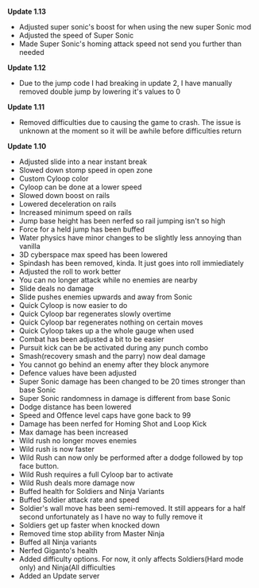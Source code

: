 **Update 1.13**
* Adjusted super sonic's boost for when using the new super Sonic mod
* Adjusted the speed of Super Sonic
* Made Super Sonic's homing attack speed not send you further than needed

**Update 1.12**
* Due to the jump code I had breaking in update 2, I have manually removed double jump by lowering it's values to 0

**Update 1.11**
* Removed difficulties due to causing the game to crash. The issue is unknown at the moment so it will be awhile before difficulties return

**Update 1.10**
* Adjusted slide into a near instant break
* Slowed down stomp speed in open zone
* Custom Cyloop color
* Cyloop can be done at a lower speed
* Slowed down boost on rails
* Lowered deceleration on rails
* Increased minimum speed on rails
* Jump base height has been nerfed so rail jumping isn't so high
* Force for a held jump has been buffed
* Water physics have minor changes to be slightly less annoying than vanilla
* 3D cyberspace max speed has been lowered
* Spindash has been removed, kinda. It just goes into roll immiediately
* Adjusted the roll to work better
* You can no longer attack while no enemies are nearby
* Slide deals no damage
* Slide pushes enemies upwards and away from Sonic
* Quick Cyloop is now easier to do
* Quick Cyloop bar regenerates slowly overtime
* Quick Cyloop bar regenerates nothing on certain moves
* Quick Cyloop takes up a the whole gauge when used
* Combat has been adjusted a bit to be easier
* Pursuit kick can be be activated during any punch combo
* Smash(recovery smash and the parry) now deal damage
* You cannot go behind an enemy after they block anymore
* Defence values have been adjusted
* Super Sonic damage has been changed to be 20 times stronger than base Sonic
* Super Sonic randomness in damage is different from base Sonic
* Dodge distance has been lowered
* Speed and Offence level caps have gone back to 99
* Damage has been nerfed for Homing Shot and Loop Kick
* Max damage has been increased
* Wild rush no longer moves enemies
* Wild rush is now faster
* Wild Rush can now only be performed after a dodge followed by top face button.
* Wild Rush requires a full Cyloop bar to activate
* Wild Rush deals more damage now
* Buffed health for Soldiers and Ninja Variants
* Buffed Soldier attack rate and speed
* Soldier's wall move has been semi-removed. It still appears for a half second unfortunately as I have no way to fully remove it
* Soldiers get up faster when knocked down
* Removed time stop ability from Master Ninja
* Buffed all Ninja variants
* Nerfed Giganto's health
* Added difficulty options. For now, it only affects Soldiers(Hard mode only) and Ninja(All difficulties
* Added an Update server
